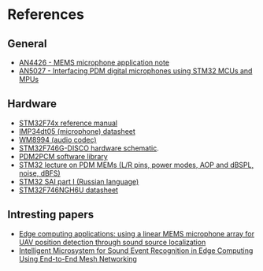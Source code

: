 # References

## General
- [AN4426 - MEMS microphone application note](https://www.st.com/content/ccc/resource/technical/document/application_note/46/0b/3e/74/cf/fb/4b/13/DM00103199.pdf/files/DM00103199.pdf/jcr:content/translations/en.DM00103199.pdf)
- [AN5027 - Interfacing PDM digital microphones using
 STM32 MCUs and MPUs](https://www.st.com/resource/en/application_note/an5027-interfacing-pdm-digital-microphones-using-stm32-mcus-and-mpus-stmicroelectronics.pdf)

## Hardware
- [STM32F74x reference manual](https://www.st.com/resource/en/reference_manual/rm0385-stm32f75xxx-and-stm32f74xxx-advanced-armbased-32bit-mcus-stmicroelectronics.pdf)
- [IMP34dt05 (microphone) datasheet](https://www.st.com/en/mems-and-sensors/imp34dt05.html)
- [WM8994 (audio codec)](https://www.cirrus.com/products/wm8994/)
- [STM32F746G-DISCO hardware schematic](https://www.st.com/content/ccc/resource/technical/layouts_and_diagrams/schematic_pack/group1/ff/cd/ce/2d/f8/fb/40/69/mb1191-F746NGH6-C01_schematic/files/mb1191-F746NGH6-C01_schematic.pdf/jcr:content/translations/en.mb1191-F746NGH6-C01_schematic.pdf).
- [PDM2PCM software library](https://www.st.com/resource/en/user_manual/um2372-stm32cube-pdm2pcm-software-library-for-the-stm32f4f7h7-series-stmicroelectronics.pdf)
- [STM32 lecture on PDM MEMs (L/R pins, power modes, AOP and dBSPL, noise, dBFS)](https://www.youtube.com/watch?v=a-diRANswfw&list=PLnMKNibPkDnFiiUunr0CHbfSvIkBTnsBs&index=3)
- [STM32 SAI part I (Russian language)](https://www.youtube.com/watch?v=nVU2spOhVs8)
- [STM32F746NGH6U datasheet]()

## Intresting papers

- [Edge computing applications: using a linear MEMS microphone array for UAV position detection through sound source localization](https://ceur-ws.org/Vol-3666/paper02.pdf)
- [Intelligent Microsystem for Sound Event Recognition in Edge Computing Using End-to-End Mesh Networking](https://www.mdpi.com/1424-8220/23/7/3630)

